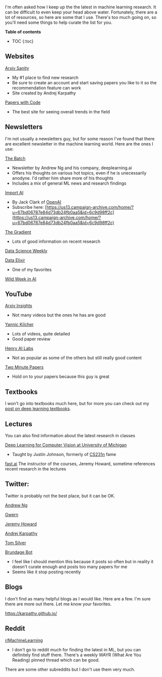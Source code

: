 I'm often asked how I keep up the the latest in machine learning research. It can be difficult to even keep your head above water. Fortunately, there are a lot of resources, so here are some that I use.
There's too much going on, so you'll need some things to help curate the list for you.

<b>Table of contents</b>
* TOC
{:toc}

## Websites

[Arxiv Sanity](http://www.arxiv-sanity.com/)

* My #1 place to find new research
* Be sure to create an account and start saving papers you like to it so the recommendation feature can work
* Site created by Andrej Karpathy

[Papers with Code](https://paperswithcode.com/)
* The best site for seeing overall trends in the field

## Newsletters

I'm not usually a newsletters guy, but for some reason I've found that there are excellent newsletter in the machine learning world. Here are the ones I use:

[The Batch](https://www.deeplearning.ai/thebatch/)
* Newsletter by Andrew Ng and his company, deeplearning.ai
* Offers his thoughts on various hot topics, even if he is unecessarily anodyne. I'd rather him share more of his thoughts
* Includes a mix of general ML news and research findings

[Import AI](https://jack-clark.net/)
* By Jack Clark of [OpenAI](https://openai.com/)
* Subscribe here: [https://us13.campaign-archive.com/home/?u=67bd06787e84d73db24fb0aa5&id=6c9d98ff2c](https://us13.campaign-archive.com/home/?u=67bd06787e84d73db24fb0aa5&id=6c9d98ff2c)

[The Gradient](https://thegradientpub.substack.com/)
* Lots of good information on recent research

[Data Science Weekly](https://www.datascienceweekly.org/)

[Data Elixir](https://dataelixir.com/)
* One of my favorites

[Wild Week in AI](http://www.wildml.com/newsletter/)


## YouTube

[Arxiv Insights](https://www.youtube.com/channel/UCNIkB2IeJ-6AmZv7bQ1oBYg)
* Not many videos but the ones he has are good

[Yannic Kilcher](https://www.youtube.com/channel/UCZHmQk67mSJgfCCTn7xBfew)
* Lots of videos, quite detailed
* Good paper review

[Henry AI Labs](https://www.youtube.com/channel/UCHB9VepY6kYvZjj0Bgxnpbw)
* Not as popular as some of the others but still really good content

[Two Minute Papers](https://www.youtube.com/channel/UCbfYPyITQ-7l4upoX8nvctg)
* Hold on to your papers because this guy is great

## Textbooks

I won't go into textbooks much here, but for more you can check out my [post on deep learning textbooks](https://jss367.github.io/Free-Deep-Learning-Textbooks.html).

## Lectures

You can also find information about the latest research in classes

[Deep Learning for Computer Vision at University of Michigan](https://www.youtube.com/playlist?list=PL5-TkQAfAZFbzxjBHtzdVCWE0Zbhomg7r)
* Taught by Justin Johnson, formerly of [CS231n](http://cs231n.stanford.edu/) fame

[fast.ai](https://www.fast.ai/)
The instructor of the courses, Jeremy Howard, sometime references recent research in the lectures


## Twitter:

Twitter is probably not the best place, but it can be OK.

[Andrew Ng](https://twitter.com/AndrewYNg)

[Gwern](https://twitter.com/gwern)

[Jeremy Howard](https://twitter.com/jeremyphoward)

[Andrej Karpathy](https://twitter.com/karpathy)

[Tom Silver](https://twitter.com/tomssilver)

[Brundage Bot](https://twitter.com/brundagebot)
* I feel like I should mention this because it posts so often but in reality it doesn't curate enough and posts too many papers for me
* Seems like it stop posting recently

## Blogs

I don't find as many helpful blogs as I would like. Here are a few. I'm sure there are more out there. Let me know your favorites.

<https://karpathy.github.io/>

## Reddit

[r/MachineLearning](https://www.reddit.com/r/MachineLearning/)
* I don't go to reddit much for finding the latest in ML, but you can definitely find stuff there. There's a weekly WAYR (What Are You Reading) pinned thread which can be good.

There are some other subreddits but I don't use them very much.



